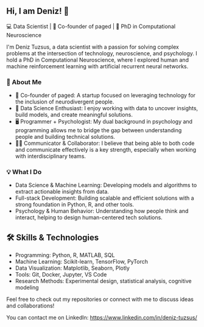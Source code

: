 ## Hi, I am Deniz! 👋

💻 Data Scientist | 👥 Co-founder of paged | 🔬 PhD in Computational Neuroscience 

I'm Deniz Tuzsus, a data scientist with a passion for solving complex problems at the intersection of technology, neuroscience, and psychology. I hold a PhD in Computational Neuroscience, where I explored human and machine reinforcement learning with artificial recurrent neural networks.

### 🚀 About Me
- 🧠 Co-founder of paged: A startup focused on leveraging technology for the inclusion of neurodivergent people.
- 💼 Data Science Enthusiast: I enjoy working with data to uncover insights, build models, and create meaningful solutions.
- 🖥️ Programmer + Psychologist: My dual background in psychology and programming allows me to bridge the gap between understanding people and building technical solutions.
- 👨‍💼 Communicator & Collaborator: I believe that being able to both code and communicate effectively is a key strength, especially when working with interdisciplinary teams.
### 💡 What I Do
- Data Science & Machine Learning: Developing models and algorithms to extract actionable insights from data.
- Full-stack Development: Building scalable and efficient solutions with a strong foundation in Python, R, and other tools.
- Psychology & Human Behavior: Understanding how people think and interact, helping to design human-centered tech solutions.
## 🛠️ Skills & Technologies
- Programming: Python, R, MATLAB, SQL
- Machine Learning: Scikit-learn, TensorFlow, PyTorch
- Data Visualization: Matplotlib, Seaborn, Plotly
- Tools: Git, Docker, Jupyter, VS Code
- Research Methods: Experimental design, statistical analysis, cognitive modeling

Feel free to check out my repositories or connect with me to discuss ideas and collaborations!

You can contact me on LinkedIn: https://www.linkedin.com/in/deniz-tuzsus/

<!--
**deniztu/deniztu** is a ✨ _special_ ✨ repository because its `README.md` (this file) appears on your GitHub profile.

Here are some ideas to get you started:

- 🔭 I’m currently working on ...
- 🌱 I’m currently learning ...
- 👯 I’m looking to collaborate on ...
- 🤔 I’m looking for help with ...
- 💬 Ask me about ...
- 📫 How to reach me: ...
- 😄 Pronouns: ...
- ⚡ Fun fact: ...
-->
